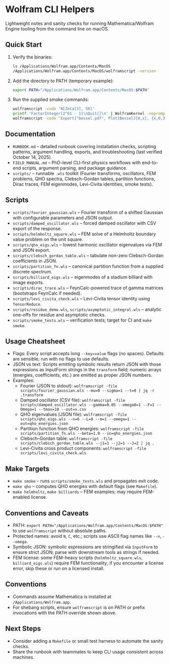 # Wolfram CLI Helpers

Lightweight notes and sanity checks for running Mathematica/Wolfram Engine tooling from the command line on macOS.

## Quick Start

1. Verify the binaries:

   ```sh
   ls /Applications/Wolfram.app/Contents/MacOS
   /Applications/Wolfram.app/Contents/MacOS/wolframscript -version
   ```

2. Add the directory to PATH (temporary example):

   ```sh
   export PATH="/Applications/Wolfram.app/Contents/MacOS:$PATH"
   ```

3. Run the supplied smoke commands:

   ```sh
   wolframscript -code 'N[Zeta[3], 50]'
   printf 'FactorInteger[2^61 - 1]\nQuit[]\n' | WolframKernel -noprompt
   wolframscript -code 'Export["bessel.pdf", Plot[BesselJ[0,x], {x,0,30}]]'
   ```

## Documentation

- `RUNBOOK.md` – detailed runbook covering installation checks, scripting patterns, argument handling, exports, and troubleshooting (last verified October 14, 2025).
- `FIELD_MANUAL.md` – PhD-level CLI-first physics workflows with end-to-end scripts, argument parsing, and package guidance.
- `scripts/` – runnable `.wls` toolkit (Fourier transforms, oscillators, FEM problems, QHO spectra, Clebsch-Gordan tables, partition functions, Dirac traces, FEM eigenmodes, Levi-Civita identities, smoke tests).

## Scripts

- `scripts/fourier_gaussian.wls` – Fourier transform of a shifted Gaussian with configurable parameters and JSON output.
- `scripts/damped_oscillator.wls` – forced damped oscillator with CSV export of the response.
- `scripts/helmholtz_square.wls` – FEM solve of a Helmholtz boundary value problem on the unit square.
- `scripts/qho_eigs.wls` – lowest harmonic oscillator eigenvalues via FEM and JSON export.
- `scripts/clebsch_gordan_table.wls` – tabulate non-zero Clebsch-Gordan coefficients in JSON.
- `scripts/partition_fn.wls` – canonical partition function from a supplied discrete spectrum.
- `scripts/billiard_eigs.wls` – eigenmodes of a stadium billiard with image exports.
- `scripts/dirac_trace.wls` – FeynCalc-powered trace of gamma matrices (bootstraps FeynCalc if needed).
- `scripts/levi_civita_check.wls` – Levi-Civita tensor identity using `TensorReduce`.
- `scripts/residue_demo.wls`, `scripts/asymptotic_integral.wls` – analytic one-offs for residue and asymptotic checks.
- `scripts/smoke_tests.wls` – verification tests; target for CI and `make smoke`.

## Usage Cheatsheet

- Flags: Every script accepts long `--key=value` flags (no spaces). Defaults are sensible; run with no flags to use defaults.
- JSON vs text: Scripts emitting symbolic results return JSON with those expressions as InputForm strings in the `transform` field; numeric arrays (energies, coefficients, etc.) are emitted as proper JSON numbers.
- Examples:
  - Fourier (JSON to stdout):
    `wolframscript -file scripts/fourier_gaussian.wls --mu=0 --sigma=1 --t=0 | jq -r .transform`
  - Damped oscillator (CSV file):
    `wolframscript -file scripts/damped_oscillator.wls --gamma=0.05 --omega0=1 --F=1 --Omega=1 --tmax=10 --out=x.csv`
  - QHO eigenvalues (JSON file):
    `wolframscript -file scripts/qho_eigs.wls --n=6 --L=8 --m=1 --omega=1 --out=qho_energies.json`
  - Partition function from QHO energies:
    `wolframscript -file scripts/partition_fn.wls --beta=1.0 --in=qho_energies.json`
  - Clebsch–Gordan table:
    `wolframscript -file scripts/clebsch_gordan_table.wls --j1=1 --j2=1 --J=2 | jq .`
  - Levi-Civita cross product components:
    `wolframscript -file scripts/levi_civita_check.wls`

## Make Targets

- `make smoke` – runs `scripts/smoke_tests.wls` and propagates exit code.
- `make qho` – computes QHO energies with default flags (see `Makefile`).
- `make helmholtz`, `make billiards` – FEM examples; may require FEM-enabled license.

## Conventions and Caveats

- PATH: `export PATH="/Applications/Wolfram.app/Contents/MacOS:$PATH"` to use `wolframscript` without absolute paths.
- Protected names: avoid `N`, `C`, etc.; scripts use ASCII flag names like `--n`, `--omega`.
- Symbolic JSON: symbolic expressions are stringified via `InputForm` to ensure strict JSON; parse with downstream tools as strings if needed.
- FEM license: some FEM-heavy scripts (`helmholtz_square.wls`, `billiard_eigs.wls`) require FEM functionality; if you encounter a license error, skip these or run on a licensed install.

## Conventions

- Commands assume Mathematica is installed at `/Applications/Wolfram.app`.
- For shebang scripts, ensure `wolframscript` is on PATH or prefix invocations with the PATH override shown above.

## Next Steps

- Consider adding a `Makefile` or small test harness to automate the sanity checks.
- Share the runbook with teammates to keep CLI usage consistent across machines.
